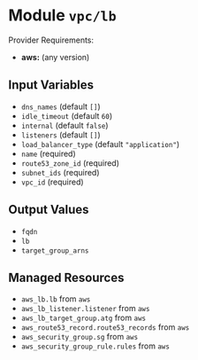 
# Module `vpc/lb`

Provider Requirements:
* **aws:** (any version)

## Input Variables
* `dns_names` (default `[]`)
* `idle_timeout` (default `60`)
* `internal` (default `false`)
* `listeners` (default `[]`)
* `load_balancer_type` (default `"application"`)
* `name` (required)
* `route53_zone_id` (required)
* `subnet_ids` (required)
* `vpc_id` (required)

## Output Values
* `fqdn`
* `lb`
* `target_group_arns`

## Managed Resources
* `aws_lb.lb` from `aws`
* `aws_lb_listener.listener` from `aws`
* `aws_lb_target_group.atg` from `aws`
* `aws_route53_record.route53_records` from `aws`
* `aws_security_group.sg` from `aws`
* `aws_security_group_rule.rules` from `aws`

